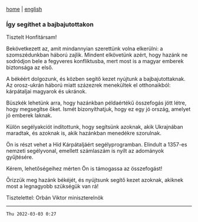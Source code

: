 [home](../README.md)
 | 
[english](../en/2022-03-03.md)

### Így segíthet a bajbajutottakon

Tisztelt Honfitársam!

Bekövetkezett az, amit mindannyian szerettünk volna elkerülni: a szomszédunkban háború zajlik. Mindent elkövetünk azért, hogy hazánk ne sodródjon bele a fegyveres konfliktusba, mert most is a magyar emberek biztonsága az első.

A békéért dolgozunk, és közben segítő kezet nyújtunk a bajbajutottaknak. Az orosz-ukrán háború miatt százezrek menekültek el otthonaikból: kárpátaljai magyarok és ukránok.

Büszkék lehetünk arra, hogy hazánkban példaértékű összefogás jött létre, hogy megsegítse őket. Ismét bizonyíthatjuk, hogy ez egy jó ország, amelyet jó emberek laknak.

Külön segélyakciót indítottunk, hogy segítsünk azoknak, akik Ukrajnában maradtak, és azoknak is, akik hazánkban menedékre szorulnak.

Ön is részt vehet a Híd Kárpátaljáért segélyprogramban. Elindult a 1357-es nemzeti segélyvonal, emellett számlaszám is nyílt az adományok gyűjtésére.

Kérem, lehetőségeihez mérten Ön is támogassa az összefogást!

Őrizzük meg hazánk békéjét, és nyújtsunk segítő kezet azoknak, akiknek most a legnagyobb szükségük van rá!


Tisztelettel:
Orbán Viktor
miniszterelnök

---
`Thu 2022-03-03 0:27`